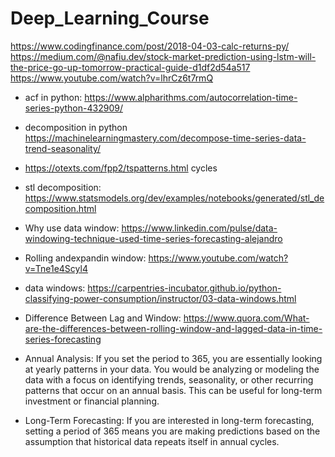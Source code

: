 # Deep_Learning_Course

https://www.codingfinance.com/post/2018-04-03-calc-returns-py/
https://medium.com/@nafiu.dev/stock-market-prediction-using-lstm-will-the-price-go-up-tomorrow-practical-guide-d1df2d54a517
https://www.youtube.com/watch?v=lhrCz6t7rmQ

 - acf in python: https://www.alpharithms.com/autocorrelation-time-series-python-432909/
 - decomposition in python https://machinelearningmastery.com/decompose-time-series-data-trend-seasonality/
 - https://otexts.com/fpp2/tspatterns.html cycles
 - stl decomposition: https://www.statsmodels.org/dev/examples/notebooks/generated/stl_decomposition.html
 - Why use data window: https://www.linkedin.com/pulse/data-windowing-technique-used-time-series-forecasting-alejandro
 - Rolling andexpandin window: https://www.youtube.com/watch?v=Tne1e4Scyl4
 - data windows: https://carpentries-incubator.github.io/python-classifying-power-consumption/instructor/03-data-windows.html
 - Difference Between Lag and Window: https://www.quora.com/What-are-the-differences-between-rolling-window-and-lagged-data-in-time-series-forecasting

 - Annual Analysis: If you set the period to 365, you are essentially looking at yearly patterns in your data. You would be analyzing or modeling the data with a focus on identifying trends, seasonality, or other recurring patterns that occur on an annual basis. This can be useful for long-term investment or financial planning.

 - Long-Term Forecasting: If you are interested in long-term forecasting, setting a period of 365 means you are making predictions based on the assumption that historical data repeats itself in annual cycles.
